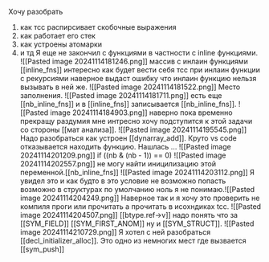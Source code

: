 Хочу разобрать 
1) как тсс распирсивает скобочные выражения
2) как работает его стек 
3) как устроены атомарки
4) и тд
Я еще не закончил с функциями в частности с inline функциями.
![[Pasted image 20241114181246.png]]
массив с инлаин функциями [[inline_fns]] интересно как будет вести себя тсс при инлаин функции с рекурсиями наверное выдаст ошибку что инлаин функцию нельзя вызывать в ней же.
![[Pasted image 20241114181522.png]]
Место заполнения.
![[Pasted image 20241114181711.png]]
есть еще [[nb_inline_fns]] и в [[inline_fns]] записывается [[nb_inline_fns]].
![[Pasted image 20241114184903.png]]
наверно пока временно прекращу раздумия мне интресно хочу подступится к этой задачи со стороны [[мат анализа]].
![[Pasted image 20241114195545.png]]
Надо разобраться как устроен [[dynarray_add]].
Круто vs code отказывается находить функцию. Нашлась ...
![[Pasted image 20241114201209.png]]
if ((nb & (nb - 1)) == 0) 
![[Pasted image 20241114202557.png]]
не могу найти иницилизацию этой переменной.[[nb_inline_fns]]
![[Pasted image 20241114203112.png]]
Я увидел это и как будто в это условие не возможно попасть
возможно в структурах по умолчанию ноль я не понимаю.![[Pasted image 20241114204249.png]]
Наверное так и я хочу это проверить не компиля проги или прочитать а прочитать в исохндиках tcc.
![[Pasted image 20241114204507.png]]
[[btype.ref->v]]
надо понять что за [[SYM_FIELD]] [[SYM_FIRST_ANOM]] ну и [[SYM_STRUCT]].
![[Pasted image 20241114210729.png]]
Я хотел с ней разобраться [[decl_initializer_alloc]].
Это одно из немногих мест где вызвается [[sym_push]]